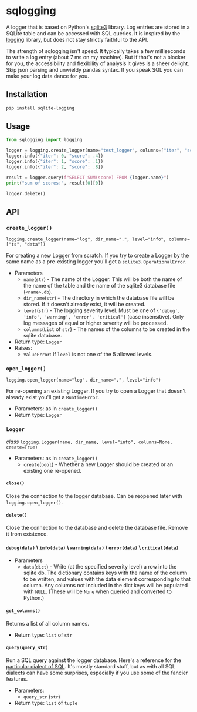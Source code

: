 # sqlogging

A logger that is based on Python's
[sqlite3](https://docs.python.org/3/library/sqlite3.html)
library. Log entries are stored in a SQLite table and can be accessed
with SQL queries.
It is inspired by the [logging](https://docs.python.org/3/library/logging.html)
library, but does not stay strictly faithful to the API. 

The strength of sqlogging isn't speed. It typically takes a few milliseconds
to write a log entry (about 7 ms on my machine).
But if that's not a blocker for you, the accessibility and flexibility of analysis
it gives is a sheer delight. Skip json parsing and unwieldy pandas syntax.
If you speak SQL you can make your log data dance for you.

## Installation

```bash
pip install sqlite-logging
```

## Usage

```python
from sqlogging import logging

logger = logging.create_logger(name="test_logger", columns=["iter", "score"])
logger.info({"iter": 0, "score": .4})
logger.info({"iter": 1, "score": .1})
logger.info({"iter": 2, "score": .8})

result = logger.query(f"SELECT SUM(score) FROM {logger.name}")
print("sum of scores:", result[0][0])

logger.delete()
```

## API

### `create_logger()`
`logging.create_logger(name="log", dir_name=".", level="info", columns=["ts", "data"])`

For creating a new Logger from scratch. If you try to create a Logger by the same name
as a pre-existing logger you'll get a `sqlite3.OperationalError`.

* Parameters
  * `name`(`str`) - The name of the Logger. This will be both the name of the
  name of the table and the name of the sqlite3 database file (`<name>.db`).
  * `dir_name`(`str`) - The directory in which the database file will be stored.
  If it doesn't already exist, it will be created.
  * `level`(`str`) - The logging severity level.
  Must be one of `{'debug', 'info', 'warning', 'error', 'critical'}` (case insensitive).
  Only log messages of equal or higher severity will be processed.
  * `columns`(`List` of `str`) - The names of the columns to be created in the
  sqlite database.
* Return type: `Logger`
* Raises:
  * `ValueError`: If `level` is not one of the 5 allowed levels.

### `open_logger()`
`logging.open_logger(name="log", dir_name=".", level="info")`

For re-opening an existing Logger. If you try to open a Logger
that doesn't already exist you'll get a `RuntimeError`.

* Parameters: as in `create_logger()`
* Return type: `Logger`

### `Logger`
*class* `logging.Logger(name, dir_name, level="info", columns=None, create=True)`
* Parameters: as in `create_logger()`
  * `create`(`bool`) - Whether a new Logger should be created or an existing
  one re-opened.

#### `close()`
Close the connection to the logger database. Can be reopened later with
`logging.open_logger()`.

#### `delete()`
Close the connection to the database and delete the database file.
Remove it from existence. 

#### `debug(data)` \\ `info(data)` \\ `warning(data)` \\ `error(data)` \\ `critical(data)`

* Parameters
  * `data`(`dict`) - Write (at the specified severity level) a row into the sqlite db.
  The dictionary contains keys with the name of the column to be written, and
  values with the data element corresponding to that column.
  Any columns not included
  in the dict keys will be populated with `NULL`. (These will be `None` when
  queried and converted to Python.)

#### `get_columns()`
Returns a list of all column names.
* Return type: `list` of `str`

#### `query(query_str)`
Run a SQL query against the logger database. Here's a reference for the
[particular dialect of SQL](https://www.sqlite.org/lang.html). It's
mostly standard stuff, but as with all SQL dialects can have some surprises,
especially if you use some of the fancier features.
* Parameters:
  * `query_str` (`str`)
* Return type: `list` of `tuple`
